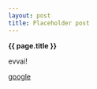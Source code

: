 ```yaml
---
layout: post
title: Placeholder post
---
```


**{{ page.title }}**

evvai!

[google](http://www.google.it)
